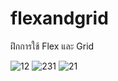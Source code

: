 # flexandgrid

ฝึกการใช้ Flex และ Grid


![12](https://user-images.githubusercontent.com/12625408/78020636-01b50180-737c-11ea-8d00-3bc191e914f4.png)
![231](https://user-images.githubusercontent.com/12625408/78020640-037ec500-737c-11ea-8ce7-8af50c30526b.png)
![21](https://user-images.githubusercontent.com/12625408/78020642-037ec500-737c-11ea-9dfb-37d91db6302d.png)


